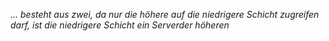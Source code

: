 *... besteht aus zwei, da nur die höhere auf die niedrigere Schicht zugreifen darf, ist die niedrigere Schicht ein Serverder höheren*
